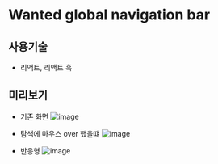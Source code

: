 # Wanted global navigation bar

## 사용기술

* 리액트, 리액트 훅


## 미리보기

* 기존 화면
![image](https://user-images.githubusercontent.com/52653675/126095713-a028802a-56c5-4437-9830-e55e8a465167.png)


* 탐색에 마우스 over 했을떄
![image](https://user-images.githubusercontent.com/52653675/126095734-a38d8ead-9220-4304-b8bc-4d8d800823f1.png)






* 반응형
![image](https://user-images.githubusercontent.com/52653675/126095748-077fa0ec-f3f4-4c96-ba10-b80a6217329c.png)